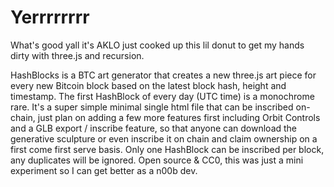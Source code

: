 # Yerrrrrrrr
What's good yall it's AKLO just cooked up this lil donut to get my hands dirty with three.js and recursion. 

HashBlocks is a BTC art generator that creates a new three.js art piece for every new Bitcoin block based on the latest block hash, height and timestamp. The first HashBlock of every day (UTC time) is a monochrome rare. It's a super simple minimal single html file that can be inscribed on-chain, just plan on adding a few more features first including Orbit Controls and a GLB export / inscribe feature, so that anyone can download the generative sculpture or even inscribe it on chain and claim ownership on a first come first serve basis. Only one HashBlock can be inscribed per block, any duplicates will be ignored. Open source & CC0, this was just a mini experiment so I can get better as a n00b dev.
